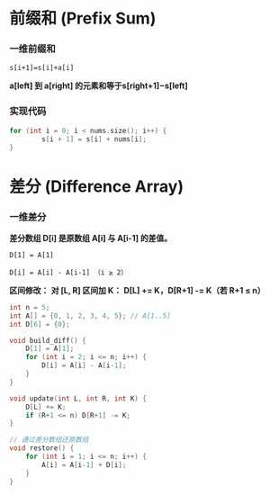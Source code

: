 # 前缀和 (Prefix Sum)
### 一维前缀和

`s[i+1]=s[i]+a[i]`

**a[left] 到 a[right] 的元素和等于s[right+1]−s[left]**

### 实现代码
```cpp
for (int i = 0; i < nums.size(); i++) {
        s[i + 1] = s[i] + nums[i];
}
```

# 差分 (Difference Array)
###  一维差分
**差分数组 D[i] 是原数组 A[i] 与 A[i-1] 的差值。**


`D[1] = A[1]`

`D[i] = A[i] - A[i-1] （i ≥ 2）`

**区间修改：**
**对 [L, R] 区间加 K：**
**D[L] += K，D[R+1] -= K（若 R+1 ≤ n）**
```cpp
int n = 5;
int A[] = {0, 1, 2, 3, 4, 5}; // A[1..5]
int D[6] = {0};

void build_diff() {
    D[1] = A[1];
    for (int i = 2; i <= n; i++) {
        D[i] = A[i] - A[i-1];
    }
}

void update(int L, int R, int K) {
    D[L] += K;
    if (R+1 <= n) D[R+1] -= K;
}

// 通过差分数组还原数组
void restore() {
    for (int i = 1; i <= n; i++) {
        A[i] = A[i-1] + D[i];
    }
}
```
